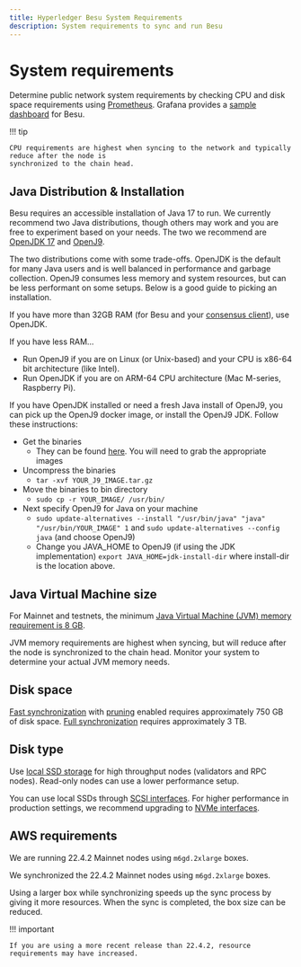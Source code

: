```yaml
---
title: Hyperledger Besu System Requirements
description: System requirements to sync and run Besu
---
```


# System requirements

Determine public network system requirements by checking CPU and disk space requirements using
[Prometheus](../how-to/monitor/metrics.md).
Grafana provides a [sample dashboard](https://grafana.com/grafana/dashboards/10273) for Besu.

!!! tip

    CPU requirements are highest when syncing to the network and typically reduce after the node is
    synchronized to the chain head.

## Java Distribution & Installation

Besu requires an accessible installation of Java 17 to run. We currently recommend two Java distributions,
though others may work and you are free to experiment based on your needs. The two we recommend are [OpenJDK 17](https://jdk.java.net/17/)
and [OpenJ9](https://www.eclipse.org/openj9/).

The two distributions come with some trade-offs. OpenJDK is the default for many Java users and is well balanced in performance and garbage collection.
OpenJ9 consumes less memory and system resources, but can be less performant on some setups. Below is a good guide to picking an installation.

If you have more than 32GB RAM (for Besu and your [consensus client](../concepts/the-merge.md)), use OpenJDK.

If you have less RAM...

* Run OpenJ9 if you are on Linux (or Unix-based) and your CPU is x86-64 bit architecture (like Intel).
* Run OpenJDK if you are on ARM-64 CPU architecture (Mac M-series, Raspberry Pi).

If you have OpenJDK installed or need a fresh Java install of OpenJ9, you can pick up the OpenJ9 docker image, or install the OpenJ9 JDK.
Follow these instructions:

* Get the binaries
    * They can be found [here](https://github.com/ibmruntimes/semeru17-binaries/releases). You will need to grab the appropriate images
* Uncompress the binaries
    * `tar -xvf YOUR_J9_IMAGE.tar.gz`
* Move the binaries to bin directory
    * `sudo cp -r YOUR_IMAGE/ /usr/bin/`
* Next specify OpenJ9 for Java on your machine
    * `sudo update-alternatives --install "/usr/bin/java" "java" "/usr/bin/YOUR_IMAGE" 1` and `sudo update-alternatives --config java` (and choose OpenJ9)
    * Change you JAVA_HOME to OpenJ9 (if using the JDK implementation) `export JAVA_HOME=jdk-install-dir` where install-dir is the location above.

## Java Virtual Machine size

For Mainnet and testnets, the minimum [Java Virtual Machine (JVM) memory requirement is 8 GB](../how-to/configure-jvm/manage-memory.md).

JVM memory requirements are highest when syncing, but will reduce after the node is synchronized
to the chain head. Monitor your system to determine your actual JVM memory needs.

## Disk space

[Fast synchronization](../reference/cli/options.md#sync-mode) with
[pruning](../concepts/data-storage-formats.md) enabled requires approximately 750 GB of disk space.
[Full synchronization](../reference/cli/options.md#sync-mode) requires approximately 3 TB.

## Disk type

Use [local SSD storage](https://cloud.google.com/compute/docs/disks) for high throughput nodes (validators and RPC nodes).
Read-only nodes can use a lower performance setup.

You can use local SSDs through [SCSI interfaces](https://en.wikipedia.org/wiki/SCSI).
For higher performance in production settings, we recommend upgrading to
[NVMe interfaces](https://cloud.google.com/compute/docs/disks/local-ssd#performance).

## AWS requirements

We are running 22.4.2 Mainnet nodes using `m6gd.2xlarge` boxes.

We synchronized the 22.4.2 Mainnet nodes using `m6gd.2xlarge` boxes.

Using a larger box while synchronizing speeds up the sync process by giving it more resources. When the
sync is completed, the box size can be reduced.

!!! important

    If you are using a more recent release than 22.4.2, resource requirements may have increased.
